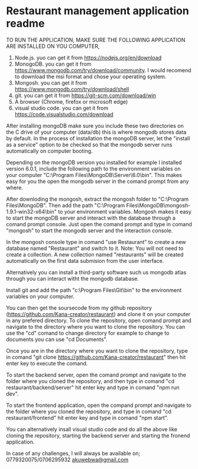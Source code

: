 # Restaurant management application readme

TO RUN THE APPLICATION, MAKE SURE THE FOLLOWING APPLICATION ARE INSTALLED ON YOU COMPUTER,

1. Node.js. yuo can get it from https://nodejs.org/en/download
2. MonogoDB. you can get it from https://www.mongodb.com/try/download/community. I would recomend to download the msi format and chose your operating system.
3. Mongosh. you can get it from https://www.mongodb.com/try/download/shell
4. git. you can get it from https://git-scm.com/download/win
5. A browser (Chrome, firefox or microsoft edge)
6. visual studio code. you can get it from https://code.visualstudio.com/download

After installing mongoDB make sure you include these two directories on the C drive of your computer (data/db) this is where mongodb stores data by default. In the process of installation the mongoDB server, let the "install as a service" option to be checked so that the mongodb server runs automatically on computer booting.

Depending on the mongoDB version you installed for example I installed version 6.0.1, include the following path to the environment variables on your computer "C:\Program Files\MongoDB\Server\6.0\bin". This makes easy for you the open the mongodb server in the comand prompt from any where.

After downloding the mongosh, extract the mongosh folder to "C:\Program Files\MongoDB". Then add the path "C:\Program Files\MongoDB\mongosh-1.9.1-win32-x64\bin" to your environment variables. Mongosh makes it easy to start the mongoDB server and interact with the database through a comand prompt console. Just open the comand prompt and type in comand "mongosh" to start the mongodb server and the interaction console.

In the mongosh console type in comand "use Restaurant" to create a new database named "Restaurant" and switch to it. Note: You will not need to create a collection. A new collection named "restaurants" will be created automatically on the first data submision from the user interface.

Alternatively you can install a third-party software such us mongodb atlas through you can interact witht the mongodb database.

Install git and add the path "c:\Program Files\Git\bin" to the environment variables on your computer.

You can then get the soursecode from my github repository (https://github.com/Kana-creator/restaurant) and clone it on your computer in any prefered directory. To clone the repository, open comand prompt and navigate to the directory where you want to clone the repository. You can use the "cd" comand to change directory for example to change to documents you can use "cd Documents".

Once you are in the directory where you want to clone the repository, type in comand "git clone https://github.com/Kana-creator/restaurant" then hit enter key to execute the comand.

To start the backend server, open the comand prompt and navigate to the folder where you cloned the repository, and then type in comand "cd restaurant/backend/server" hit enter key and type in comand "npm run dev".

To start the frontend application, open the compand prompt and navigate to the folder where you cloned the repository, and type in comand "cd restaurant/frontend" hit enter key and type in comand "npm start".

You can alternatively insall visual studio code and do all the above like cloning the repository, starting the backend server and starting the fronend application.

In case of any challenges, I will always be available on;
0779320075/0706295932
akuwebwa@gmail.com
